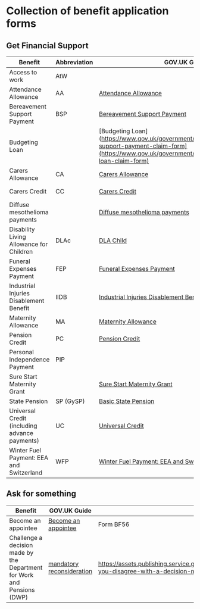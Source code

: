 # Collection of benefit application forms

## Get Financial Support

| Benefit              | Abbreviation | GOV.UK Guide | Claim Form  |
| -----------          | -----------  | -----------  | ----------- |
| Access to work       | AtW          |              |             |
| Attendance Allowance | AA           | [Attendance Allowance](https://www.gov.uk/government/publications/attendance-allowance-claim-form) | https://assets.publishing.service.gov.uk/media/65e5b1e63f694514a3036001/aa1-interactive-claim-form.pdf |
| Bereavement Support Payment | BSP | [Bereavement Support Payment](https://www.gov.uk/government/publications/bereavement-support-payment-claim-form)| https://assets.publishing.service.gov.uk/media/640efe95d3bf7f02f6e3804b/bsp1.pdf|
| Budgeting Loan |  | [Budgeting Loan](https://www.gov.uk/government/publications/bereavement-support-payment-claim-form](https://www.gov.uk/government/publications/budgeting-loan-claim-form) | https://assets.publishing.service.gov.uk/media/64a66b13c531eb000c64ff28/sf500-budgeting-loan-claim-form-interactive.pdf)|
| Carers Allowance | CA | [Carers Allowance](https://www.gov.uk/government/publications/carers-allowance-claim-form)| https://assets.publishing.service.gov.uk/media/660e9f839f92ac001a516caa/ds700-carers-allowance-form-interactive.pdf |
| Carers Credit | CC | [Carers Credit](https://www.gov.uk/government/publications/carers-credit-application-form) | https://assets.publishing.service.gov.uk/media/645cc3e9653966000cbd3d2b/cc1-form.pdf |
| Diffuse mesothelioma payments | | [Diffuse mesothelioma payments](https://www.gov.uk/government/publications/mesothelioma-payment-claim-form) | https://assets.publishing.service.gov.uk/media/64afc2c7c033c1000d806239/pwc1-interactive-claim-form.pdf |
| Disability Living Allowance for Children | DLAc | [DLA Child](https://www.gov.uk/government/publications/disability-living-allowance-for-children-claim-form) | https://assets.publishing.service.gov.uk/media/654a533ce70413000ffc4971/dla1-child-interactive.pdf |
| Funeral Expenses Payment | FEP| [Funeral Expenses Payment](https://www.gov.uk/government/publications/funeral-payment-claim-form) | https://assets.publishing.service.gov.uk/media/639ae834e90e07217a7b7680/sf200-adult-interactive.pdf |
| Industrial Injuries Disablement Benefit | IIDB| [Industrial Injuries Disablement Benefit](https://www.gov.uk/government/publications/industrial-injuries-disablement-benefit-claim-forms) | https://assets.publishing.service.gov.uk/media/65cdff611d9395000c94670d/bi100a-interactive-claim-form.pdf |
| Maternity Allowance | MA| [Maternity Allowance](https://www.gov.uk/government/publications/maternity-allowance-claim-form) | https://assets.publishing.service.gov.uk/media/66224df611d9f57e3ba7e50a/ma1-interactive-form.pdf |
| Pension Credit | PC | [Pension Credit](https://www.gov.uk/government/publications/pension-credit-claim-form--2) | https://www.gov.uk/government/publications/pension-credit-claim-form--2 |
| Personal Independence Payment | PIP | | Not publically available |
| Sure Start Maternity Grant | | [Sure Start Maternity Grant](https://www.gov.uk/government/publications/sure-start-maternity-grant-claim-form) | https://assets.publishing.service.gov.uk/media/64fb1f931886eb000d977029/sure-start-maternity-grant-sf100.pdf |
| State Pension | SP (GySP) | [Basic State Pension](https://www.gov.uk/government/publications/the-basic-state-pension) | https://assets.publishing.service.gov.uk/media/6615593feb8a1bb45e05e317/br1.pdf |
| Universal Credit (including advance payments)| UC| [Universal Credit](https://www.gov.uk/universal-credit/how-to-claim)| Not publically available |
| Winter Fuel Payment: EEA and Switzerland| WFP | [Winter Fuel Payment: EEA and Switzerland](https://www.gov.uk/government/publications/winter-fuel-payment-claim-form-eea-and-switzerland) | 2024 form available in Autumn |

## Ask for something

| Benefit              | GOV.UK Guide | Claim Form  |
| -----------          | -----------  | ----------- |
| Become an appointee | [Become an appointee](https://www.gov.uk/become-appointee-for-someone-claiming-benefits) | Form BF56 |
| Challenge a decision made by the Department for Work and Pensions (DWP) | [mandatory reconsideration](https://www.gov.uk/government/publications/challenge-a-decision-made-by-the-department-for-work-and-pensions-dwp) | https://assets.publishing.service.gov.uk/media/656088523d7741000d420162/if-you-disagree-with-a-decision-made-by-dwp.pdf |
